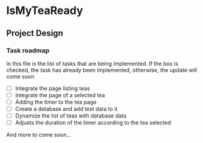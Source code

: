 # IsMyTeaReady

## Project Design

### Task roadmap

In this file is the list of tasks that are being implemented. If the box is checked, the task has already been implemented, otherwise, the update will come soon

- [ ] Integrate the page listing teas
- [ ] Integrate the page of a selected tea
- [ ] Adding the timer to the tea page
- [ ] Create a database and add test data to it
- [ ] Dynamize the list of teas with database data
- [ ] Adjusts the duration of the timer according to the tea selected

And more to come soon...
